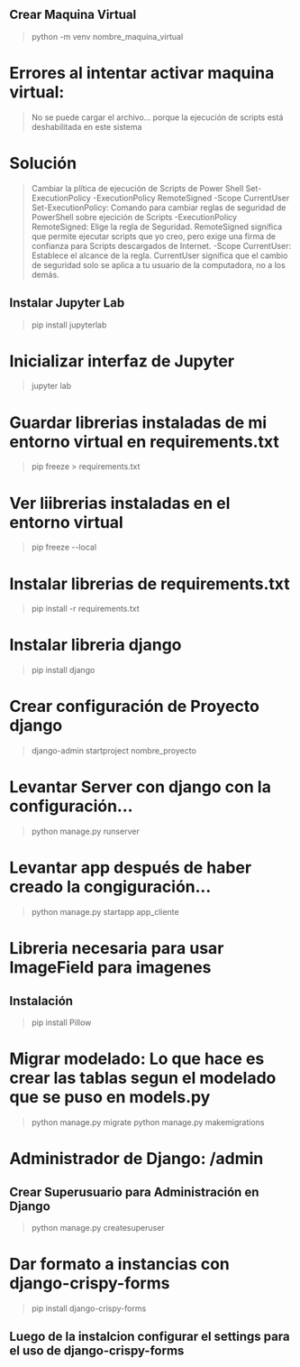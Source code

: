 ## Crear Maquina Virtual
> python -m venv nombre_maquina_virtual

# Errores al intentar activar maquina virtual:

> No se puede cargar el archivo... porque la ejecución de scripts está deshabilitada en este sistema

# Solución
> Cambiar la plítica de ejecución de Scripts de Power Shell
> Set-ExecutionPolicy -ExecutionPolicy RemoteSigned -Scope CurrentUser
> Set-ExecutionPolicy: Comando para cambiar reglas de seguridad de PowerShell sobre ejecición de Scripts
> -ExecutionPolicy RemoteSigned: Elige la regla de Seguridad. RemoteSigned significa que permite ejecutar scripts que yo creo, pero exige una firma de confianza para Scripts descargados de Internet.
> -Scope CurrentUser: Establece el alcance de la regla. CurrentUser significa que el cambio de seguridad solo se aplica a tu usuario de la computadora, no a los demás.

## Instalar Jupyter Lab

> pip install jupyterlab
# Inicializar interfaz de Jupyter
> jupyter lab
# Guardar librerias instaladas de mi entorno virtual en requirements.txt
> pip freeze > requirements.txt

# Ver liibrerias instaladas en el entorno virtual
> pip freeze --local

# Instalar librerias de requirements.txt
> pip install -r requirements.txt

# Instalar libreria django
> pip install django

# Crear configuración de Proyecto django
> django-admin startproject nombre_proyecto

# Levantar Server con django con la configuración...
> python manage.py runserver

# Levantar app después de haber creado la congiguración...
> python manage.py startapp app_cliente

# Libreria necesaria para usar ImageField para imagenes
## Instalación
> pip install Pillow

# Migrar modelado: Lo que hace es crear las tablas segun el modelado que se puso en models.py
> python manage.py migrate
> python manage.py makemigrations

# Administrador de Django: /admin
## Crear Superusuario para Administración en Django
> python manage.py createsuperuser

# Dar formato a instancias con django-crispy-forms
> pip install django-crispy-forms
## Luego de la instalcion configurar el settings para el uso de django-crispy-forms
